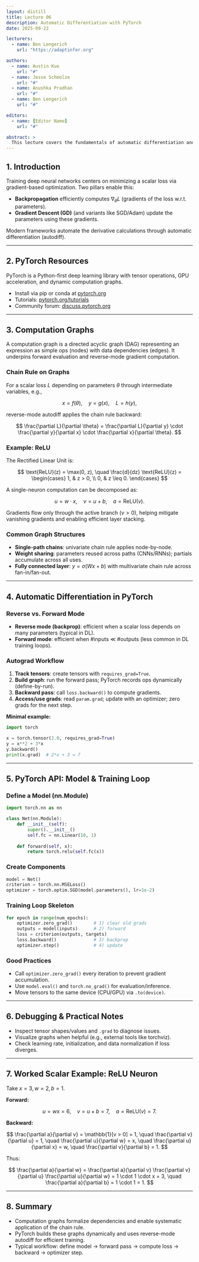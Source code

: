 ```yaml
---
layout: distill
title: Lecture 06
description: Automatic Differentiation with PyTorch
date: 2025-09-22

lecturers:
  - name: Ben Lengerich
    url: "https://adaptinfer.org"

authors:
  - name: Austin Kuo
    url: "#"
  - name: Jesse Schmolze
    url: "#"
  - name: Anushka Pradhan
    url: "#"
  - name: Ben Lengerich
    url: "#"

editors:
  - name: [Editor Name]
    url: "#"

abstract: >
  This lecture covers the fundamentals of automatic differentiation and PyTorch's autograd system. Topics include computation graphs, the chain rule, backpropagation, reverse-mode versus forward-mode differentiation, and practical PyTorch workflow for training neural networks.
---
```


## 1. Introduction

Training deep neural networks centers on minimizing a scalar loss via gradient-based optimization. Two pillars enable this:

- **Backpropagation** efficiently computes $\nabla_{\theta} L$ (gradients of the loss w.r.t. parameters).
- **Gradient Descent (GD)** (and variants like SGD/Adam) update the parameters using these gradients.

Modern frameworks automate the derivative calculations through automatic differentiation (autodiff).

---

## 2. PyTorch Resources

PyTorch is a Python-first deep learning library with tensor operations, GPU acceleration, and dynamic computation graphs.

- Install via pip or conda at [pytorch.org](https://pytorch.org)
- Tutorials: [pytorch.org/tutorials](https://pytorch.org/tutorials)
- Community forum: [discuss.pytorch.org](https://discuss.pytorch.org)

---

## 3. Computation Graphs

A computation graph is a directed acyclic graph (DAG) representing an expression as simple ops (nodes) with data dependencies (edges). It underpins forward evaluation and reverse-mode gradient computation.

### Chain Rule on Graphs

For a scalar loss $L$ depending on parameters $\theta$ through intermediate variables, e.g.,

$$
x = f(\theta), \quad y = g(x), \quad L = h(y),
$$

reverse-mode autodiff applies the chain rule backward:

$$
\frac{\partial L}{\partial \theta} = \frac{\partial L}{\partial y} \cdot \frac{\partial y}{\partial x} \cdot \frac{\partial x}{\partial \theta}.
$$

### Example: ReLU

The Rectified Linear Unit is:

$$
\text{ReLU}(z) = \max(0, z), \quad \frac{d}{dz} \text{ReLU}(z) = \begin{cases}
1, & z > 0, \\
0, & z \leq 0.
\end{cases}
$$

A single-neuron computation can be decomposed as:

$$
u = w \cdot x, \quad v = u + b, \quad a = \text{ReLU}(v).
$$

Gradients flow only through the active branch ($v > 0$), helping mitigate vanishing gradients and enabling efficient layer stacking.

### Common Graph Structures

- **Single-path chains**: univariate chain rule applies node-by-node.
- **Weight sharing**: parameters reused across paths (CNNs/RNNs); partials accumulate across all uses.
- **Fully connected layer**: $y = \sigma(Wx + b)$ with multivariate chain rule across fan-in/fan-out.

---

## 4. Automatic Differentiation in PyTorch

### Reverse vs. Forward Mode

- **Reverse mode (backprop)**: efficient when a scalar loss depends on many parameters (typical in DL).
- **Forward mode**: efficient when #inputs $\ll$ #outputs (less common in DL training loops).

### Autograd Workflow

1. **Track tensors**: create tensors with `requires_grad=True`.
2. **Build graph**: run the forward pass; PyTorch records ops dynamically (define-by-run).
3. **Backward pass**: call `loss.backward()` to compute gradients.
4. **Access/use grads**: read `param.grad`; update with an optimizer; zero grads for the next step.

**Minimal example:**

```python
import torch

x = torch.tensor(2.0, requires_grad=True)
y = x**2 + 3*x
y.backward()
print(x.grad)  # 2*x + 3 = 7
```

---

## 5. PyTorch API: Model & Training Loop

### Define a Model (nn.Module)

```python
import torch.nn as nn

class Net(nn.Module):
    def __init__(self):
        super().__init__()
        self.fc = nn.Linear(10, 1)
    
    def forward(self, x):
        return torch.relu(self.fc(x))
```

### Create Components

```python
model = Net()
criterion = torch.nn.MSELoss()
optimizer = torch.optim.SGD(model.parameters(), lr=1e-2)
```

### Training Loop Skeleton

```python
for epoch in range(num_epochs):
    optimizer.zero_grad()        # 1) clear old grads
    outputs = model(inputs)      # 2) forward
    loss = criterion(outputs, targets)
    loss.backward()              # 3) backprop
    optimizer.step()             # 4) update
```

### Good Practices

- Call `optimizer.zero_grad()` every iteration to prevent gradient accumulation.
- Use `model.eval()` and `torch.no_grad()` for evaluation/inference.
- Move tensors to the same device (CPU/GPU) via `.to(device)`.

---

## 6. Debugging & Practical Notes

- Inspect tensor shapes/values and `.grad` to diagnose issues.
- Visualize graphs when helpful (e.g., external tools like torchviz).
- Check learning rate, initialization, and data normalization if loss diverges.

---

## 7. Worked Scalar Example: ReLU Neuron

Take $x = 3, w = 2, b = 1$.

**Forward:**

$$
u = wx = 6, \quad v = u + b = 7, \quad a = \text{ReLU}(v) = 7.
$$

**Backward:**

$$
\frac{\partial a}{\partial v} = \mathbb{1}[v > 0] = 1, \quad \frac{\partial v}{\partial u} = 1, \quad \frac{\partial u}{\partial w} = x, \quad \frac{\partial u}{\partial x} = w, \quad \frac{\partial v}{\partial b} = 1.
$$

Thus:

$$
\frac{\partial a}{\partial w} = \frac{\partial a}{\partial v} \frac{\partial v}{\partial u} \frac{\partial u}{\partial w} = 1 \cdot 1 \cdot x = 3, \quad \frac{\partial a}{\partial b} = 1 \cdot 1 = 1.
$$

---

## 8. Summary

- Computation graphs formalize dependencies and enable systematic application of the chain rule.
- PyTorch builds these graphs dynamically and uses reverse-mode autodiff for efficient training.
- Typical workflow: define model → forward pass → compute loss → backward → optimizer step.
